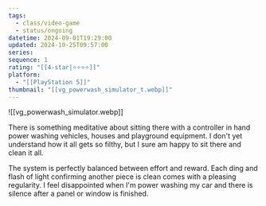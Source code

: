 ```yaml
---
tags:
  - class/video-game
  - status/ongoing
datetime: 2024-09-01T19:29:00
updated: 2024-10-25T09:57:00
series: 
sequence: 1
rating: "[[4-star|⭐️⭐️⭐️⭐️]]"
platform:
  - "[[PlayStation 5]]"
thumbnail: "[[vg_powerwash_simulator_t.webp]]"
---
```

![[vg_powerwash_simulator.webp]]

There is something meditative about sitting there with a controller in hand power washing vehicles, houses and playground equipment. I don't yet understand how it all gets so filthy, but I sure am happy to sit there and clean it all.

The system is perfectly balanced between effort and reward. Each ding and flash of light confirming another piece is clean comes with a pleasing regularity. I feel disappointed when I'm power washing my car and there is silence after a panel or window is finished.
